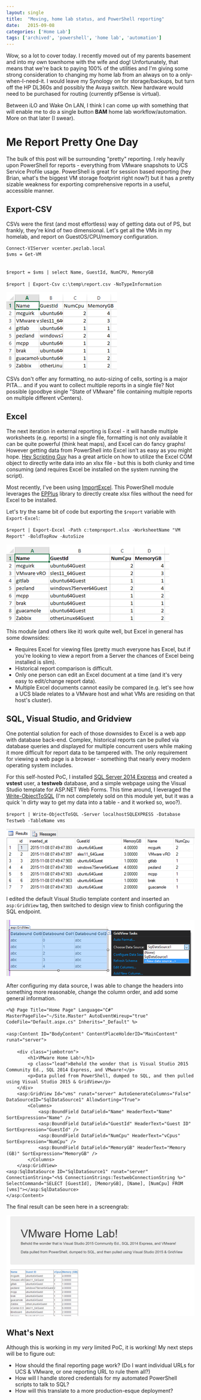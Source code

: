 ```yaml
---
layout: single
title:  "Moving, home lab status, and PowerShell reporting"
date:   2015-09-08
categories: ['Home Lab']
tags: ['archived', 'powershell', 'home lab', 'automation']
---
```


Wow, so a lot to cover today. I recently moved out of my parents basement and into my own townhome with the wife and dog! Unfortunately, that means that we're back to paying 100% of the utilities and I'm giving some strong consideration to changing my home lab from an always on to a only-when-I-need-it. I would leave my Synology on for storage/backups, but turn off the HP DL360s and possibly the Avaya switch. New hardware would need to be purchased for routing (currently pfSense is virtual).

Between iLO and Wake On LAN, I think I can come up with something that will enable me to do a single button **BAM** home lab workflow/automation. More on that later (I swear).

# Me Report Pretty One Day

The bulk of this post will be surrounding "pretty" reporting. I rely heavily upon PowerShell for reports - everything from VMware snapshots to UCS Service Profile usage. PowerShell is great for session based reporting (hey Brian, what's the biggest VM storage footprint right now?) but it has a pretty sizable weakness for exporting comprehensive reports in a useful, accessible manner.

## Export-CSV

CSVs were the first (and most effortless) way of getting data out of PS, but frankly, they're kind of two dimensional. Let's get all the VMs in my homelab, and report on GuestOS/CPU/memory configuration.

```language-powershell
Connect-VIServer vcenter.pezlab.local
$vms = Get-VM


$report = $vms | select Name, GuestId, NumCPU, MemoryGB

$report | Export-Csv c:\temp\report.csv -NoTypeInformation
```

![Sample CSV](/images/CSV-1.png)

CSVs don't offer any formatting, no auto-sizing of cells, sorting is a major PITA... and if you want to collect multiple reports in a single file? Not possible (goodbye single "State of VMware" file containing multiple reports on multiple different vCenters).

## Excel

The next iteration in external reporting is Excel - it will handle multiple worksheets (e.g. reports) in a single file, formatting is not only available it can be quite powerful (think heat maps), and Excel can do fancy graphs! However getting data from PowerShell into Excel isn't as easy as you might hope. [Hey Scripting Guy][1] has a great article on how to utilize the Excel COM object to directly write data into an xlsx file - but this is both clunky and time consuming (and requires Excel be installed on the system running the script).

Most recently, I've been using [ImportExcel][2]. This PowerShell module leverages the [EPPlus][3] library to directly create xlsx files without the need for Excel to be installed.

Let's try the same bit of code but exporting the `$report` variable with `Export-Excel`:

`$report | Export-Excel -Path c:tempreport.xlsx -WorksheetName "VM Report" -BoldTopRow -AutoSize`

![Excel Output](/images/xlsx.png)

This module (and others like it) work quite well, but Excel in general has some downsides:

* Requires Excel for viewing files (pretty much everyone has Excel, but if you're looking to view a report from a Server the chances of Excel being installed is slim).
* Historical report comparison is difficult.
* Only one person can edit an Excel document at a time (and it's very easy to edit/change report data).
* Multiple Excel documents cannot easily be compared (e.g. let's see how a UCS blade relates to a VMware host and what VMs are residing on that host's cluster).

## SQL, Visual Studio, and Gridview

One potential solution for each of those downsides to Excel is a web app with database back-end. Complex, historical reports can be pulled via database queries and displayed for multiple concurrent users while making it more difficult for report data to be tampered with. The only requirement for viewing a web page is a browser - something that nearly every modern operating system includes.

For this self-hosted PoC, I installed [SQL Server 2014 Express][4] and created a **vstest** user, a **testweb** database, and a simple webpage using the Visual Studio template for ASP.NET Web Forms. This time around, I leveraged the [Write-ObjectToSQL][5] (I'm not completely sold on this module yet, but it was a quick 'n dirty way to get my data into a table - and it worked so, woo?).

`$report | Write-ObjectToSQL -Server localhostSQLEXPRESS -Database Testweb -TableName vms`

![Data in SQL](/images/sql.png)

I edited the default Visual Studio template content and inserted an `asp:GridView` tag, then switched to design view to finish configuring the SQL endpoint.

![Visual Studio GridView](/images/vsGridView.png)

After configuring my data source, I was able to change the headers into something more reasonable, change the column order, and add some general information.

```language-html
<%@ Page Title="Home Page" Language="C#" MasterPageFile="~/Site.Master" AutoEventWireup="true" CodeFile="Default.aspx.cs" Inherits="_Default" %>

<asp:Content ID="BodyContent" ContentPlaceHolderID="MainContent" runat="server">

    <div class="jumbotron">
        <h1>VMware Home Lab!</h1>
        <p class="lead">Behold the wonder that is Visual Studio 2015 Community Ed., SQL 2014 Express, and VMware!</p>
        <p>Data pulled from PowerShell, dumped to SQL, and then pulled using Visual Studio 2015 & GridView</p>
    </div>
    <asp:GridView Id="vms" runat="server" AutoGenerateColumns="False" DataSourceID="SqlDataSource1" AllowSorting="True">
        <Columns>
            <asp:BoundField DataField="Name" HeaderText="Name" SortExpression="Name" />
            <asp:BoundField DataField="GuestId" HeaderText="Guest ID" SortExpression="GuestId" />
            <asp:BoundField DataField="NumCpu" HeaderText="vCpus" SortExpression="NumCpu" />
            <asp:BoundField DataField="MemoryGB" HeaderText="Memory (GB)" SortExpression="MemoryGB" />
        </Columns>
    </asp:GridView>
<asp:SqlDataSource ID="SqlDataSource1" runat="server" ConnectionString="<%$ ConnectionStrings:TestwebConnectionString %>" SelectCommand="SELECT [GuestId], [MemoryGB], [Name], [NumCpu] FROM [vms]"></asp:SqlDataSource>
</asp:Content>
```

The final result can be seen here in a screengrab:

![VMware Report](/images/webpage.png)

## What's Next

Although this is working in my _very_ limited PoC, it is working! My next steps will be to figure out:

* How should the final reporting page work? (Do I want individual URLs for UCS & VMware, or one reporting URL to rule them all?)
* How will I handle stored credentials for my automated PowerShell scripts to talk to SQL?
* How will this translate to a more production-esque deployment?

[1]: http://blogs.technet.com/b/heyscriptingguy/archive/2014/01/10/powershell-and-excel-fast-safe-and-reliable.aspx
[2]: https://github.com/dfinke/ImportExcel
[3]: http://epplus.codeplex.com/
[4]: https://www.microsoft.com/en-us/download/details.aspx?id=42299
[5]: https://gallery.technet.microsoft.com/scriptcenter/Write-object-to-database-7be1d3c5
